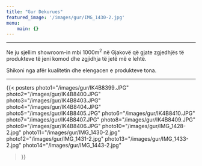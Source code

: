 ```yaml
---
title: "Gur Dekurues"
featured_image: '/images/gur/IMG_1430-2.jpg'
menu: 
    main: {}
---
```

<hr/>
<div class="tc-l ph3 ph4-ns">
<p>Ne ju sjellim showroom-in mbi 1000m<sup>2</sup> në Gjakovë që gjate zgjedhjës të produkteve të jeni komod dhe zgjidhja të jetë më e lehtë. </p>
<p>Shikoni nga afër kualitetin dhe elengacen e produkteve tona.</p>
</div>
<hr/>

{{< posters 
photo1="/images/gur/IK4B8399.JPG"
photo2="/images/gur/IK4B8400.JPG"
photo3="/images/gur/IK4B8403.JPG"
photo4="/images/gur/IK4B8404.JPG"
photo5="/images/gur/IK4B8405.JPG"
photo6="/images/gur/IK4B8410.JPG"
photo7="/images/gur/IK4B8407.JPG"
photo8="/images/gur/IK4B8409.JPG"
photo9="/images/gur/IK4B8406.JPG"
photo10="/images/gur/IMG_1428-2.jpg"
photo11="/images/gur/IMG_1430-2.jpg"
photo12="/images/gur/IMG_1431-2.jpg"
photo13="/images/gur/IMG_1433-2.jpg"
photo14="/images/gur/IMG_1443-2.jpg"
>}}